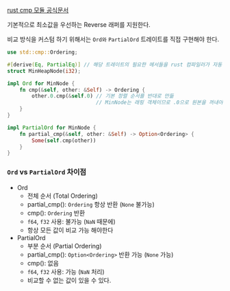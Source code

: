 [rust cmp 모듈 공식문서](https://doc.rust-lang.org/std/cmp/index.html)

기본적으로 최소값을 우선하는 Reverse 래퍼를 지원한다.

비교 방식을 커스텀 하기 위해서는 `Ord와` `PartialOrd` 트레이트를 직접 구현해야 한다.

```rust
use std::cmp::Ordering;

#[derive(Eq, PartialEq)] // 해당 트레이트의 필요한 메서들을 rust 컴파일러가 자동 구현
struct MinHeapNode(i32);

impl Ord for MinNode {
    fn cmp(&self, other: &Self) -> Ordering {
        other.0.cmp(&self.0) // 기본 정렬 순서를 반대로 만듦
					         // MinNode는 래핑 객체이므로 .0으로 원본을 꺼내야함
    }
}

impl PartialOrd for MinNode {
    fn partial_cmp(&self, other: &Self) -> Option<Ordering> {
        Some(self.cmp(other))
    }
}
```

### `Ord` vs `PartialOrd` 차이점
* Ord
	* 전체 순서 (Total Ordering)
	* partial_cmp(): `Ordering` 항상 반환 (`None` 불가능)
	* cmp(): `Ordering` 반환
	* `f64`, `f32` 사용: 불가능 (`NaN` 때문에)
	* 항상 모든 값이 비교 가능 해야한다
* PartialOrd
	* 부분 순서 (Partial Ordering)
	* partial_cmp(): `Option<Ordering>` 반환 가능 (`None` 가능)
	* cmp(): 없음
	* `f64`, `f32` 사용: 가능 (`NaN` 처리)
	* 비교할 수 없는 값이 있을 수 있다.